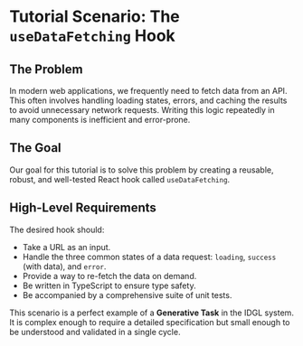 # Tutorial Scenario: The `useDataFetching` Hook

## The Problem

In modern web applications, we frequently need to fetch data from an API. This often involves handling loading states, errors, and caching the results to avoid unnecessary network requests. Writing this logic repeatedly in many components is inefficient and error-prone.

## The Goal

Our goal for this tutorial is to solve this problem by creating a reusable, robust, and well-tested React hook called `useDataFetching`.

## High-Level Requirements

The desired hook should:
- Take a URL as an input.
- Handle the three common states of a data request: `loading`, `success` (with data), and `error`.
- Provide a way to re-fetch the data on demand.
- Be written in TypeScript to ensure type safety.
- Be accompanied by a comprehensive suite of unit tests.

This scenario is a perfect example of a **Generative Task** in the IDGL system. It is complex enough to require a detailed specification but small enough to be understood and validated in a single cycle.
